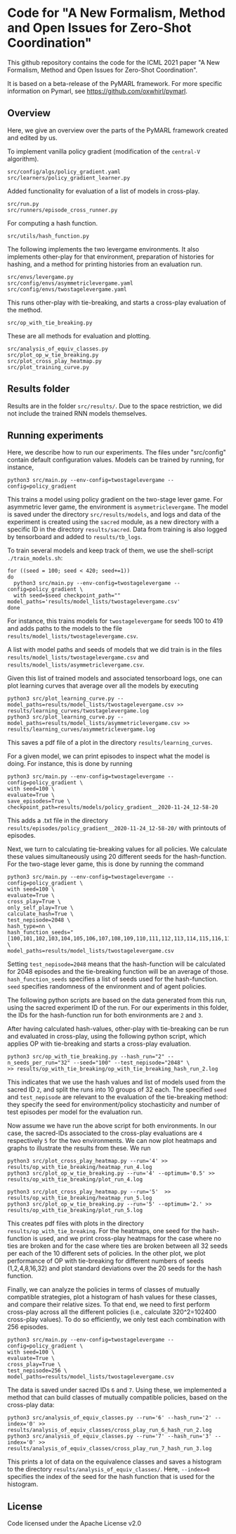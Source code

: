 # Code for "A New Formalism, Method and Open Issues for Zero-Shot Coordination"

This github repository contains the code for the ICML 2021 paper "A New Formalism, Method and Open Issues for Zero-Shot Coordination".

It is based on a beta-release of the PyMARL framework. For more specific information on Pymarl, see https://github.com/oxwhirl/pymarl.


## Overview

Here, we give an overview over the parts of the PyMARL framework created and edited by us.

To implement vanilla policy gradient (modification of the `central-V` algorithm).
```
src/config/algs/policy_gradient.yaml
src/learners/policy_gradient_learner.py
```

Added functionality for evaluation of a list of models in cross-play.
```
src/run.py
src/runners/episode_cross_runner.py
```

For computing a hash function.
```
src/utils/hash_function.py
```

The following implements the two levergame environments. It also implements other-play for that environment, preparation
of histories for hashing, and 
a method for printing histories from an evaluation run.

```
src/envs/levergame.py
src/config/envs/asymmetriclevergame.yaml
src/config/envs/twostagelevergame.yaml
```

This runs other-play with tie-breaking, and starts a cross-play evaluation of the method.
```
src/op_with_tie_breaking.py
```

These are all methods for evaluation and plotting.
```
src/analysis_of_equiv_classes.py
src/plot_op_w_tie_breaking.py
src/plot_cross_play_heatmap.py
src/plot_training_curve.py
```

## Results folder

Results are in the folder `src/results/`. Due to the space restriction, we did not
include the trained RNN models themselves.

## Running experiments

Here, we describe how to run our experiments. The files under "src/config" contain default configuration values.
Models can be trained by running, for instance,

```
python3 src/main.py --env-config=twostagelevergame --config=policy_gradient
```

This trains a model using policy gradient on the two-stage lever game.
For asymmetric lever game, the environment is `asymmetriclevergame`.
The model is saved under the directory `src/results/models`, and logs and data of the experiment is created using the
`sacred` module, as a new directory with a specific ID in the directory `results/sacred`. Data from training is also
logged by tensorboard and added to `results/tb_logs`.

To train several models and keep track of them, we use the shell-script `./train_models.sh`:

```
for ((seed = 100; seed < 420; seed+=1))
do
  python3 src/main.py --env-config=twostagelevergame --config=policy_gradient \
  with seed=$seed checkpoint_path="" model_paths='results/model_lists/twostagelevergame.csv'
done
```

For instance, this trains models for  `twostagelevergame` for seeds 100 to 419 and adds paths to the models to the file
`results/model_lists/twostagelevergame.csv`.

A list with model paths and seeds of models that we did train is in the files `results/model_lists/twostagelevergame.csv`
and `results/model_lists/asymmetriclevergame.csv`.

Given this list of trained models and associated tensorboard logs, one can plot learning curves that average over all the models by executing

```
python3 src/plot_learning_curve.py --model_paths=results/model_lists/twostagelevergame.csv >> results/learning_curves/twostagelevergame.log
python3 src/plot_learning_curve.py --model_paths=results/model_lists/asymmetriclevergame.csv >> results/learning_curves/asymmetriclevergame.log
```

This saves a pdf file of a plot in the directory `results/learning_curves`.

For a given model, we can print episodes to inspect what the model is doing. For instance, this is done by running

```
python3 src/main.py --env-config=twostagelevergame --config=policy_gradient \
with seed=100 \
evaluate=True \
save_episodes=True \
checkpoint_path=results/models/policy_gradient__2020-11-24_12-58-20 
```

This adds a .txt file in the directory `results/episodes/policy_gradient__2020-11-24_12-58-20/` with printouts of episodes.

Next, we turn to calculating tie-breaking values for all policies. We calculate these values simultaneously using 20 different seeds
for the hash-function. For the two-stage lever game, this is done by running the command

```
python3 src/main.py --env-config=twostagelevergame --config=policy_gradient \
with seed=100 \
evaluate=True \
cross_play=True \
only_self_play=True \
calculate_hash=True \
test_nepisode=2048 \
hash_type=nn \
hash_function_seeds="[100,101,102,103,104,105,106,107,108,109,110,111,112,113,114,115,116,117,118,119]" \
model_paths=results/model_lists/twostagelevergame.csv
```

Setting `test_nepisode=2048` means that the hash-function will be calculated for 2048 episodes and the
tie-breaking function will be an average of those. `hash_function_seeds` specifies a list of seeds used for the
hash-function. `seed` specifies randomness of the environment and of agent policies.

The following python scripts are based on the data generated from this run, using the sacred experiment ID of the run.
For our experiments in this folder, the IDs for the hash-function run for both environments are `2` and `3`.

After having calculated hash-values, other-play with tie-breaking can be run and evaluated in cross-play, using the
following python script, which applies OP with tie-breaking and starts a cross-play evaluation.

```
python3 src/op_with_tie_breaking.py --hash_run="2" --n_seeds_per_run="32" --seed="100" --test_nepisode="2048" \
>> results/op_with_tie_breaking/op_with_tie_breaking_hash_run_2.log
```

This indicates that we use the hash values and list of models used from the sacred ID `2`, and split the runs into 10
groups of 32 each. The specified `seed` and `test_nepisode` are relevant to the evaluation of the
tie-breaking method: they specify the seed for environment/policy stochasticity and number of test episodes per model for the
evaluation run.

Now assume we have run the above script for both environments. In our case, the sacred-IDs
associated to the cross-play evaluations
are `4` respectively `5` for the two environments. We can now plot heatmaps and graphs to
illustrate the results from these. We run

```
python3 src/plot_cross_play_heatmap.py --run='4' >> results/op_with_tie_breaking/heatmap_run_4.log
python3 src/plot_op_w_tie_breaking.py --run='4' --optimum='0.5' >> results/op_with_tie_breaking/plot_run_4.log

python3 src/plot_cross_play_heatmap.py --run='5'  >> results/op_with_tie_breaking/heatmap_run_5.log
python3 src/plot_op_w_tie_breaking.py --run='5' --optimum='2.' >> results/op_with_tie_breaking/plot_run_5.log
```

This creates pdf files with plots in the directory `results/op_with_tie_breaking`. For the heatmaps, one seed for the 
hash-function is used, and we print cross-play heatmaps for the case where no ties are broken and for the case where
ties are broken between all 32 seeds per each of the 10 different sets of policies. In the other plot, we plot
performance of OP with tie-breaking for different numbers of seeds (1,2,4,8,16,32) and plot standard deviations over
the 20 seeds for the hash function.

Finally, we can analyze the policies in terms of classes of mutually compatible strategies, plot a histogram of hash
values for these classes, and compare their relative sizes. To that end, we need to first
perform cross-play across all the different policies (i.e., calculate 320^2=102400 cross-play values).
To do so efficiently, we only test each combination with 256 episodes.

```
python3 src/main.py --env-config=twostagelevergame --config=policy_gradient \
with seed=100 \
evaluate=True \
cross_play=True \
test_nepisode=256 \
model_paths=results/model_lists/twostagelevergame.csv
```

The data is saved under sacred IDs `6` and `7`. Using these, we implemented a method that can build classes of mutually
compatible policies, based on the cross-play data:

```
python3 src/analysis_of_equiv_classes.py --run='6' --hash_run='2' --index='0' >> results/analysis_of_equiv_classes/cross_play_run_6_hash_run_2.log
python3 src/analysis_of_equiv_classes.py --run='7' --hash_run='3' --index='0' >> results/analysis_of_equiv_classes/cross_play_run_7_hash_run_3.log
```

This prints a lot of data on the equivalence classes and saves a histogram to the directory
`results/analysis_of_equiv_classes/`. Here, `--index=0` specifies the index of the seed for the hash function that is used for the
histogram.


## License

Code licensed under the Apache License v2.0
